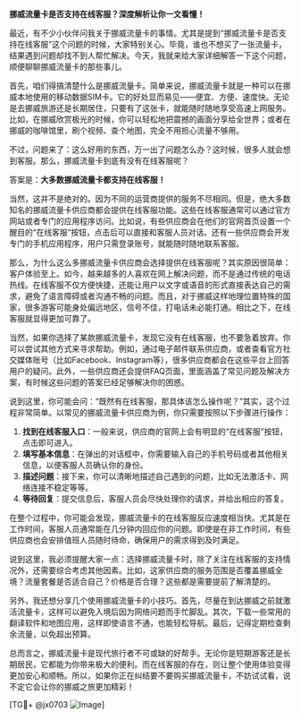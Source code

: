 **挪威流量卡是否支持在线客服？深度解析让你一文看懂！**

最近，有不少小伙伴问我关于挪威流量卡的事情。尤其是提到“挪威流量卡是否支持在线客服”这个问题的时候，大家特别关心。毕竟，谁也不想买了一张流量卡，结果遇到问题却找不到人帮忙解决。今天，我就来给大家详细解答一下这个问题，顺便聊聊挪威流量卡的那些事儿。

首先，咱们得搞清楚什么是挪威流量卡。简单来说，挪威流量卡就是一种可以在挪威本地使用的移动数据SIM卡。它的好处显而易见——便宜、方便、速度快。无论是去挪威旅游还是长期居住，只要有了这张卡，就能随时随地享受高速上网服务。比如，在挪威欣赏极光的时候，你可以轻松地把震撼的画面分享给全世界；或者在挪威的咖啡馆里，刷个视频、查个地图，完全不用担心流量不够用。

不过，问题来了：这么好用的东西，万一出了问题怎么办？这时候，很多人就会想到客服。那么，挪威流量卡到底有没有在线客服呢？

答案是：**大多数挪威流量卡都支持在线客服！**

当然，这并不是绝对的。因为不同的运营商提供的服务不尽相同。但是，绝大多数知名的挪威流量卡供应商都会提供在线客服功能。这些在线客服通常可以通过官方网站或者专门的应用程序访问。比如说，有些供应商会在他们的官网首页设置一个醒目的“在线客服”按钮，点击后可以直接和客服人员对话。还有一些供应商会开发专门的手机应用程序，用户只需登录账号，就能随时随地联系客服。

那么，为什么这么多挪威流量卡供应商会选择提供在线客服呢？其实原因很简单：客户体验至上。如今，越来越多的人喜欢在网上解决问题，而不是通过传统的电话热线。在线客服不仅方便快捷，还能让用户以文字或语音的形式直接表达自己的需求，避免了语言障碍或者沟通不畅的问题。而且，对于挪威这样地理位置特殊的国家，很多游客可能身处偏远地区，信号不佳，打电话未必能打通。相比之下，在线客服就显得更加可靠了。

当然，如果你选择了某款挪威流量卡，发现它没有在线客服，也不要急着放弃。你可以尝试其他方式来寻求帮助。例如，通过电子邮件联系供应商，或者查看官方社交媒体账号（比如Facebook、Instagram等），很多供应商都会在这些平台上回答用户的疑问。此外，一些供应商还会提供FAQ页面，里面涵盖了常见问题及解决方案，有时候这些问题的答案已经足够解决你的困惑。

说到这里，你可能会问：“既然有在线客服，那具体该怎么操作呢？”其实，这个过程非常简单。以常见的挪威流量卡供应商为例，你只需要按照以下步骤进行操作：

1. **找到在线客服入口**：一般来说，供应商的官网上会有明显的“在线客服”按钮，点击即可进入。
2. **填写基本信息**：在弹出的对话框中，你需要输入自己的手机号码或者其他相关信息，以便客服人员确认你的身份。
3. **描述问题**：接下来，你可以清晰地描述自己遇到的问题，比如无法激活卡、网络连接不稳定等等。
4. **等待回复**：提交信息后，客服人员会尽快处理你的请求，并给出相应的答复。

在整个过程中，你可能会发现，挪威流量卡的在线客服反应速度相当快。尤其是在工作时间，客服人员通常能在几分钟内回应你的问题。即使是在非工作时间，有些供应商也会安排值班人员随时待命，确保用户的需求得到及时满足。

说到这里，我必须提醒大家一点：选择挪威流量卡时，除了关注在线客服的支持情况外，还需要综合考虑其他因素。比如，这家供应商的服务范围是否覆盖挪威全境？流量套餐是否适合自己？价格是否合理？这些都是需要提前了解清楚的。

另外，我还想分享几个使用挪威流量卡的小技巧。首先，尽量在到达挪威之前就激活流量卡，这样可以避免入境后因为网络问题而手忙脚乱。其次，下载一些常用的翻译软件和地图应用，这样即使语言不通，也能轻松导航。最后，记得定期检查剩余流量，以免超出预算。

总而言之，挪威流量卡是现代旅行者不可或缺的好帮手。无论你是短期游客还是长期居民，它都能为你带来极大的便利。而在线客服的存在，则让整个使用体验变得更加安心和顺畅。所以，如果你正在纠结要不要购买挪威流量卡，不妨试试看，说不定它会让你的挪威之旅更加精彩！

[TG💪+ @jx0703 ![Image](https://github.com/user-attachments/assets/dbca1d08-cadb-493c-b0ec-ad6f7a83f270)]